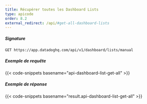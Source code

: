 ```yaml
---
title: Récupérer toutes les Dashboard Lists
type: apicode
order: 8.2
external_redirect: /api/#get-all-dashboard-lists
---
```


##### Signature

`GET https://app.datadoghq.com/api/v1/dashboard/lists/manual`

##### Exemple de requête

{{< code-snippets basename="api-dashboard-list-get-all" >}}

##### Exemple de réponse

{{< code-snippets basename="result.api-dashboard-list-get-all" >}}

